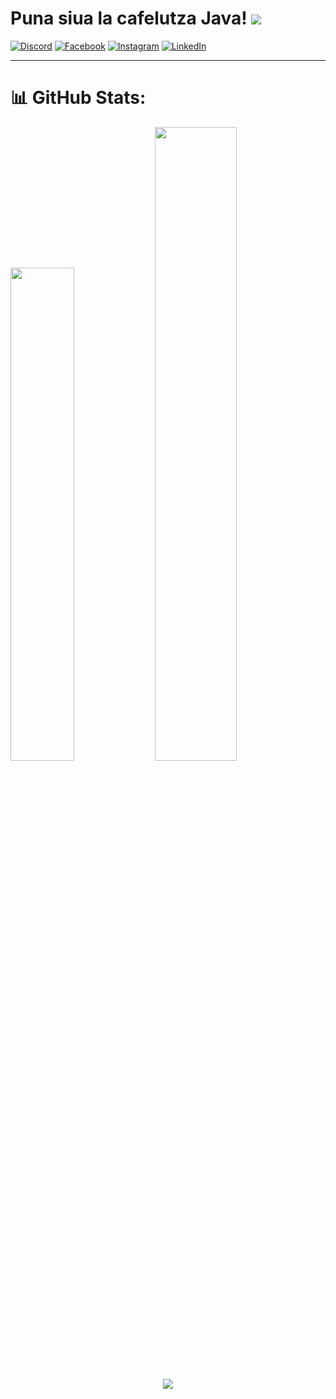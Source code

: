 # Puna siua la cafelutza Java! [![](https://visitcount.itsvg.in/api?id=Aligatrone&icon=3&color=6)](https://visitcount.itsvg.in)

[![Discord](https://img.shields.io/badge/Discord-%237289DA.svg?logo=discord&logoColor=white)](discordapp.com/users/537717818423115814) 
[![Facebook](https://img.shields.io/badge/Facebook-%231877F2.svg?logo=Facebook&logoColor=white)](https://facebook.com/andrei.antip.3) 
[![Instagram](https://img.shields.io/badge/Instagram-%23E4405F.svg?logo=Instagram&logoColor=white)](https://instagram.com/antipul_andreiul) 
[![LinkedIn](https://img.shields.io/badge/LinkedIn-%230077B5.svg?logo=linkedin&logoColor=white)](https://www.linkedin.com/in/andrei-antip-163820246/) 

---

# 📊 GitHub Stats:

<p align="left">
  <img width="45%" src="https://github-readme-stats.vercel.app/api?username=Aligatrone&theme=radical&hide_border=true&include_all_commits=false&count_private=true" />
  
  <img width="51%" src="https://github-readme-stats.vercel.app/api/top-langs/?username=Aligatrone&theme=radical&hide_border=true&include_all_commits=true&count_private=true&layout=compact" />
</p>

<p align="center">
  <img src="https://github-readme-streak-stats.herokuapp.com/?user=Aligatrone&theme=radical&hide_border=true" />
</p>


